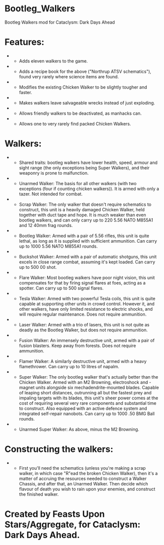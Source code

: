 
# Bootleg_Walkers
Bootleg Walkers mod for Cataclysm: Dark Days Ahead


# Features:
* - Adds eleven walkers to the game.
* - Adds a recipe book for the above ("Northrup ATSV schematics"), found very rarely where science items are found.
* - Modifies the existing Chicken Walker to be slightly tougher and faster.
* - Makes walkers leave salvageable wrecks instead of just exploding.
* - Allows friendly walkers to be deactivated, as manhacks can.
* - Allows one to very rarely find packed Chicken Walkers.


# Walkers: 

* - Shared traits: bootleg walkers have lower health, speed, armour and sight range (the only exceptions being Super Walkers), and their weaponry is prone to malfunction.

* - Unarmed Walker: The basis for all other walkers (with two exceptions (four if counting chicken walkers)).  It is armed with only a tazer.  Not intended for combat.

* - Scrap Walker: The only walker that doesn't require schematics to construct, this unit is a heavily damaged Chicken Walker, held together with duct tape and hope.  It is much weaker than even bootleg walkers, and can only carry up to 220 5.56 NATO M855A1 and 12 40mm frag rounds.

* - Bootleg Walker: Armed with a pair of 5.56 rifles, this unit is quite lethal, as long as it is supplied with sufficient ammunition.  Can carry up to 1000 5.56 NATO M855A1 rounds.

* - Buckshot Walker: Armed with a pair of automatic shotguns, this unit excels in close range combat, assuming it's kept loaded.  Can carry up to 500 00 shot.

* - Flare Walker: Most bootleg walkers have poor night vision, this unit compensates for that by firing signal flares at foes, acting as a spotter.  Can carry up to 500 signal flares.

* - Tesla Walker: Armed with two powerful Tesla coils, this unit is quite capable at supporting other units in crowd control.  However it, and other walkers, have only limited resistance to electric shocks, and will require regular maintenance.  Does not require ammunition.

* - Laser Walker: Armed with a trio of lasers, this unit is not quite as deadly as the Bootleg Walker, but does not require ammunition.

* - Fusion Walker: An immensely destructive unit, armed with a pair of fusion blasters.  Keep away from forests.  Does not require ammunition.

* - Flamer Walker: A similarly destructive unit, armed with a heavy flamethrower.  Can carry up to 10 litres of napalm.

* - Super Walker: The only bootleg walker that's actually better than the Chicken Walker.  Armed with an M2 Browning, electroshock and -magnet units alongside six mechadendrite-mounted blades. Capable of leaping short distances, outrunning all but the fastest prey and impaling targets with its blades, this unit's sheer power comes at the cost of requiring several very rare components and substantial time to construct.  Also equipped with an active defence system and integrated self-repair nanobots.  Can carry up to 1000 .50 BMG Ball rounds.

* - Unarmed Super Walker: As above, minus the M2 Browning.


# Constructing the walkers:
* - First you'll need the schematics (unless you're making a scrap walker, in which case "R"ead the broken Chicken Walker), then it's a matter of accruing the resources needed to construct a Walker Chassis, and after that, an Unarmed Walker. Then decide which flavour of death you wish to rain upon your enemies, and construct the finished walker.


# Created by Feasts Upon Stars/Aggregate, for Cataclysm: Dark Days Ahead.